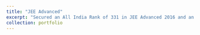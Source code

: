 ```yaml
---
title: "JEE Advanced"
excerpt: "Secured an All India Rank of 331 in JEE Advanced 2016 and an All India Rank of 434 in JEE Mains 2016 from about 1.5 million applicants, being in the top 0.02%. (2016)"
collection: portfolio
---
```


